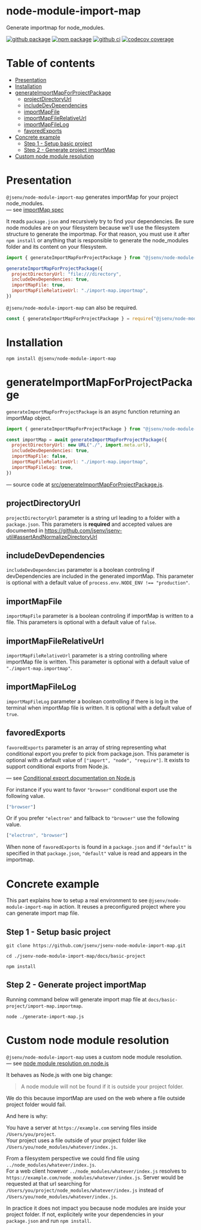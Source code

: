 # node-module-import-map

Generate importmap for node_modules.

[![github package](https://img.shields.io/github/package-json/v/jsenv/jsenv-node-module-import-map.svg?logo=github&label=package)](https://github.com/jsenv/jsenv-node-module-import-map/packages)
[![npm package](https://img.shields.io/npm/v/@jsenv/node-module-import-map.svg?logo=npm&label=package)](https://www.npmjs.com/package/@jsenv/node-module-import-map)
[![github ci](https://github.com/jsenv/jsenv-node-module-import-map/workflows/ci/badge.svg)](https://github.com/jsenv/jsenv-node-module-import-map/actions?workflow=ci)
[![codecov coverage](https://codecov.io/gh/jsenv/jsenv-node-module-import-map/branch/master/graph/badge.svg)](https://codecov.io/gh/jsenv/jsenv-node-module-import-map)

# Table of contents

- [Presentation](#Presentation)
- [Installation](#installation)
- [generateImportMapForProjectPackage](#generateImportMapForProjectPackage)
  - [projectDirectoryUrl](#projectDirectoryUrl)
  - [includeDevDependencies](#includeDevDependencies)
  - [importMapFile](#importMapFile)
  - [importMapFileRelativeUrl](#importMapFileRelativeUrl)
  - [importMapFileLog](#importMapFileLog)
  - [favoredExports](#favoredExports)
- [Concrete example](#concrete-example)
  - [Step 1 - Setup basic project](#step-1---setup-project)
  - [Step 2 - Generate project importMap](#step-2---generate-project-importMap)
- [Custom node module resolution](#custom-node-module-resolution)

# Presentation

`@jsenv/node-module-import-map` generates importMap for your project node_modules.<br />
— see [importMap spec](https://github.com/WICG/import-maps)

It reads `package.json` and recursively try to find your dependencies. Be sure node modules are on your filesystem because we'll use the filesystem structure to generate the importmap. For that reason, you must use it after `npm install` or anything that is responsible to generate the node_modules folder and its content on your filesystem.

```js
import { generateImportMapForProjectPackage } from "@jsenv/node-module-import-map"

generateImportMapForProjectPackage({
  projectDirectoryUrl: "file:///directory",
  includeDevDependencies: true,
  importMapFile: true,
  importMapFileRelativeUrl: "./import-map.importmap",
})
```

`@jsenv/node-module-import-map` can also be required.

```js
const { generateImportMapForProjectPackage } = require("@jsenv/node-module-import-map")
```

# Installation

```console
npm install @jsenv/node-module-import-map
```

# generateImportMapForProjectPackage

`generateImportMapForProjectPackage` is an async function returning an importMap object.

```js
import { generateImportMapForProjectPackage } from "@jsenv/node-module-import-map"

const importMap = await generateImportMapForProjectPackage({
  projectDirectoryUrl: new URL("./", import.meta.url),
  includeDevDependencies: true,
  importMapFile: false,
  importMapFileRelativeUrl: "./import-map.importmap",
  importMapFileLog: true,
})
```

— source code at [src/generateImportMapForProjectPackage.js](./src/generateImportMapForProjectPackage.js).

## projectDirectoryUrl

`projectDirectoryUrl` parameter is a string url leading to a folder with a `package.json`. This parameters is **required** and accepted values are documented in https://github.com/jsenv/jsenv-util#assertAndNormalizeDirectoryUrl

## includeDevDependencies

`includeDevDependencies` parameter is a boolean controling if devDependencies are included in the generated importMap. This parameter is optional with a default value of `process.env.NODE_ENV !== "production"`.

## importMapFile

`importMapFile` parameter is a boolean controling if importMap is written to a file. This parameters is optional with a default value of `false`.

## importMapFileRelativeUrl

`importMapFileRelativeUrl` parameter is a string controlling where importMap file is written. This parameter is optional with a default value of `"./import-map.importmap"`.

## importMapFileLog

`importMapFileLog` parameter a boolean controlling if there is log in the terminal when importMap file is written. It is optional with a default value of `true`.

## favoredExports

`favoredExports` parameter is an array of string representing what conditional export you prefer to pick from package.json. This parameter is optional with a default value of `["import", "node", "require"]`. It exists to support conditional exports from Node.js.

— see [Conditional export documentation on Node.js](https://nodejs.org/dist/latest-v13.x/docs/api/esm.html#esm_conditional_exports)

For instance if you want to favor `"browser"` conditional export use the following value.

<!-- prettier-ignore -->
```js
["browser"]
```

Or if you prefer `"electron"` and fallback to `"browser"` use the following value.

<!-- prettier-ignore -->
```js
["electron", "browser"]
```

When none of `favoredExports` is found in a `package.json` and if `"default"` is specified in that `package.json`, `"default"` value is read and appears in the importmap.

# Concrete example

This part explains how to setup a real environment to see `@jsenv/node-module-import-map` in action.
It reuses a preconfigured project where you can generate import map file.

## Step 1 - Setup basic project

```console
git clone https://github.com/jsenv/jsenv-node-module-import-map.git
```

```console
cd ./jsenv-node-module-import-map/docs/basic-project
```

```console
npm install
```

## Step 2 - Generate project importMap

Running command below will generate import map file at `docs/basic-project/import-map.importmap`.

```console
node ./generate-import-map.js
```

# Custom node module resolution

`@jsenv/node-module-import-map` uses a custom node module resolution.<br />
— see [node module resolution on node.js](https://nodejs.org/api/modules.html#modules_all_together)

It behaves as Node.js with one big change:

> A node module will not be found if it is outside your project folder.

We do this because importMap are used on the web where a file outside project folder would fail.<br/>

And here is why:

You have a server at `https://example.com` serving files inside `/Users/you/project`.<br />
Your project uses a file outside of your project folder like `/Users/you/node_modules/whatever/index.js`.

From a filesystem perspective we could find file using `../node_modules/whatever/index.js`.<br />
For a web client however `../node_modules/whatever/index.js` resolves to `https://example.com/node_modules/whatever/index.js`. Server would be requested at that url searching for `/Users/you/project/node_modules/whatever/index.js` instead of `/Users/you/node_modules/whatever/index.js`.

In practice it does not impact you because node modules are inside your project folder. If not, explicitely write your dependencies in your `package.json` and run `npm install`.
